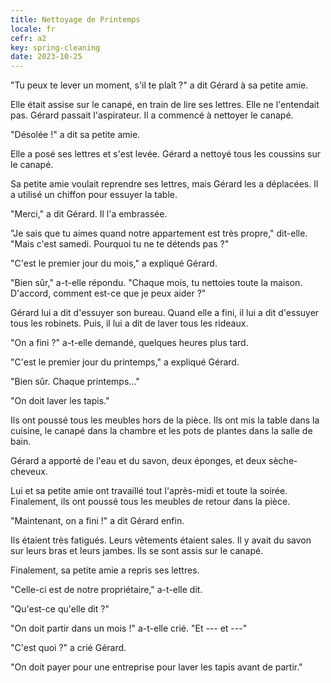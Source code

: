 ```yaml
---
title: Nettoyage de Printemps
locale: fr
cefr: a2
key: spring-cleaning
date: 2023-10-25
---
```


"Tu peux te lever un moment, s'il te plaît ?" a dit Gérard à sa petite amie.

Elle était assise sur le canapé, en train de lire ses lettres. Elle ne l'entendait pas. Gérard passait l'aspirateur. Il a commencé à nettoyer le canapé.

"Désolée !" a dit sa petite amie.

Elle a posé ses lettres et s'est levée. Gérard a nettoyé tous les coussins sur le canapé.

Sa petite amie voulait reprendre ses lettres, mais Gérard les a déplacées. Il a utilisé un chiffon pour essuyer la table.

"Merci," a dit Gérard. Il l'a embrassée.

"Je sais que tu aimes quand notre appartement est très propre," dit-elle. "Mais c'est samedi. Pourquoi tu ne te détends pas ?"

"C'est le premier jour du mois," a expliqué Gérard.

"Bien sûr," a-t-elle répondu. "Chaque mois, tu nettoies toute la maison. D'accord, comment est-ce que je peux aider ?"

Gérard lui a dit d'essuyer son bureau. Quand elle a fini, il lui a dit d'essuyer tous les robinets. Puis, il lui a dit de laver tous les rideaux.

"On a fini ?" a-t-elle demandé, quelques heures plus tard.

"C'est le premier jour du printemps," a expliqué Gérard.

"Bien sûr. Chaque printemps..."

"On doit laver les tapis."

Ils ont poussé tous les meubles hors de la pièce. Ils ont mis la table dans la cuisine, le canapé dans la chambre et les pots de plantes dans la salle de bain.

Gérard a apporté de l'eau et du savon, deux éponges, et deux sèche-cheveux.

Lui et sa petite amie ont travaillé tout l'après-midi et toute la soirée. Finalement, ils ont poussé tous les meubles de retour dans la pièce.

"Maintenant, on a fini !" a dit Gérard enfin.

Ils étaient très fatigués. Leurs vêtements étaient sales. Il y avait du savon sur leurs bras et leurs jambes. Ils se sont assis sur le canapé.

Finalement, sa petite amie a repris ses lettres.

"Celle-ci est de notre propriétaire," a-t-elle dit.

"Qu'est-ce qu'elle dit ?"

"On doit partir dans un mois !" a-t-elle crié. "Et --- et ---"

"C'est quoi ?" a crié Gérard.

"On doit payer pour une entreprise pour laver les tapis avant de partir."